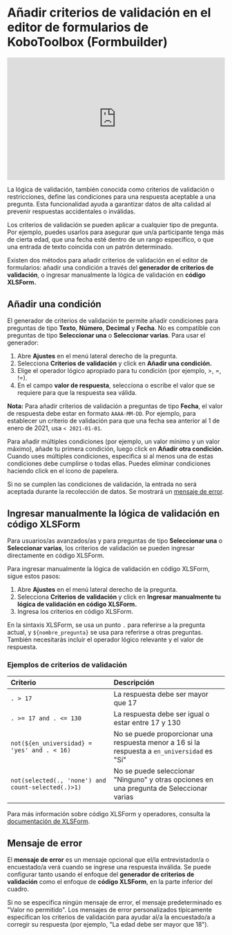 # Añadir criterios de validación en el editor de formularios de KoboToolbox (Formbuilder)

<iframe src="https://www.youtube.com/embed/ya9usVpEo9Q?si=-rDzXcCRazcY0Bws" style="width: 100%; aspect-ratio: 16 / 9; height: auto; border: 0;" title="YouTube video player" frameborder="0" allow="accelerometer; autoplay; clipboard-write; encrypted-media; gyroscope; picture-in-picture; web-share" allowfullscreen></iframe>

La lógica de validación, también conocida como criterios de validación o restricciones, define las condiciones para una respuesta aceptable a una pregunta. Esta funcionalidad ayuda a garantizar datos de alta calidad al prevenir respuestas accidentales o inválidas.

Los criterios de validación se pueden aplicar a cualquier tipo de pregunta. Por ejemplo, puedes usarlos para asegurar que un/a participante tenga más de cierta edad, que una fecha esté dentro de un rango específico, o que una entrada de texto coincida con un patrón determinado.

Existen dos métodos para añadir criterios de validación en el editor de formularios: añadir una condición a través del **generador de criterios de validación**, o ingresar manualmente la lógica de validación en **código XLSForm.**


## Añadir una condición

El generador de criterios de validación te permite añadir condiciones para preguntas de tipo **Texto**, **Número**, **Decimal** y **Fecha**. No es compatible con preguntas de tipo **Seleccionar una** o **Seleccionar varias**. Para usar el generador:
1. Abre <i class="k-icon-settings"></i> **Ajustes** en el menú lateral derecho de la pregunta.
2. Selecciona **Criterios de validación** y click en **Añadir una condición.**
3. Elige el operador lógico apropiado para tu condición (por ejemplo, >, =, !=).
4. En el campo **valor de respuesta**, selecciona o escribe el valor que se requiere para que la respuesta sea válida.

<p class="note">
    <strong>Nota:</strong> Para añadir criterios de validación a preguntas de tipo <strong>Fecha</strong>, el valor de respuesta debe estar en formato <code>AAAA-MM-DD</code>. Por ejemplo, para establecer un criterio de validación para que una fecha sea anterior al 1 de enero de 2021, usa <code>< 2021-01-01</code>.
</p>

Para añadir múltiples condiciones (por ejemplo, un valor mínimo y un valor máximo), añade tu primera condición, luego click en **Añadir otra condición.** Cuando uses múltiples condiciones, especifica si al menos una de estas condiciones debe cumplirse o todas ellas. Puedes eliminar condiciones haciendo click en el ícono de <i class="k-icon-trash"></i> papelera.

Si no se cumplen las condiciones de validación, la entrada no será aceptada durante la recolección de datos. Se mostrará un [mensaje de error](#mensaje-de-error).


## Ingresar manualmente la lógica de validación en código XLSForm
Para usuarios/as avanzados/as y para preguntas de tipo **Seleccionar una** o **Seleccionar varias**, los criterios de validación se pueden ingresar directamente en código XLSForm.

Para ingresar manualmente la lógica de validación en código XLSForm, sigue estos pasos:
1. Abre <i class="k-icon-settings"></i> **Ajustes** en el menú lateral derecho de la pregunta.
2. Selecciona **Criterios de validación** y click en **Ingresar manualmente tu lógica de validación en código XLSForm.**
3. Ingresa los criterios en código XLSForm.

En la sintaxis XLSForm, se usa un punto `.` para referirse a la pregunta actual, y `${nombre_pregunta}` se usa para referirse a otras preguntas. También necesitarás incluir el operador lógico relevante y el valor de respuesta.

### Ejemplos de criterios de validación

| Criterio             | Descripción                                  |
| :------------------- | :------------------------------------------- |
| `. > 17`             | La respuesta debe ser mayor que 17             |
| `. >= 17 and . <= 130` | La respuesta debe ser igual o estar entre 17 y 130          |
| `not(${en_universidad} = 'yes' and . < 16)` | No se puede proporcionar una respuesta menor a 16 si la respuesta a `en_universidad` es "Sí"|
| `not(selected(., 'none') and count-selected(.)>1)`| No se puede seleccionar "Ninguno" y otras opciones en una pregunta de Seleccionar varias |


<p class="note">
    Para más información sobre código XLSForm y operadores, consulta la <a href="https://xlsform.org/en/#constraints">documentación de XLSForm</a>.
</p>

## Mensaje de error
El **mensaje de error** es un mensaje opcional que el/la entrevistador/a o encuestado/a verá cuando se ingrese una respuesta inválida. Se puede configurar tanto usando el enfoque del **generador de criterios de validación** como el enfoque de **código XLSForm**, en la parte inferior del cuadro.

Si no se especifica ningún mensaje de error, el mensaje predeterminado es "Valor no permitido". Los mensajes de error personalizados típicamente especifican los criterios de validación para ayudar al/a la encuestado/a a corregir su respuesta (por ejemplo, "La edad debe ser mayor que 18").
